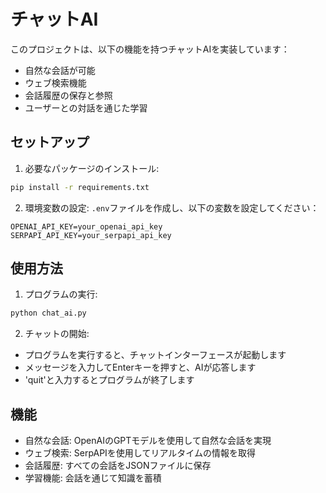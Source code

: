 # チャットAI

このプロジェクトは、以下の機能を持つチャットAIを実装しています：

- 自然な会話が可能
- ウェブ検索機能
- 会話履歴の保存と参照
- ユーザーとの対話を通じた学習

## セットアップ

1. 必要なパッケージのインストール:
```bash
pip install -r requirements.txt
```

2. 環境変数の設定:
`.env`ファイルを作成し、以下の変数を設定してください：
```
OPENAI_API_KEY=your_openai_api_key
SERPAPI_API_KEY=your_serpapi_api_key
```

## 使用方法

1. プログラムの実行:
```bash
python chat_ai.py
```

2. チャットの開始:
- プログラムを実行すると、チャットインターフェースが起動します
- メッセージを入力してEnterキーを押すと、AIが応答します
- 'quit'と入力するとプログラムが終了します

## 機能

- 自然な会話: OpenAIのGPTモデルを使用して自然な会話を実現
- ウェブ検索: SerpAPIを使用してリアルタイムの情報を取得
- 会話履歴: すべての会話をJSONファイルに保存
- 学習機能: 会話を通じて知識を蓄積 